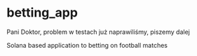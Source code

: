 # betting_app
Pani Doktor, problem w testach już naprawiliśmy, piszemy dalej

Solana based application to betting on football matches
